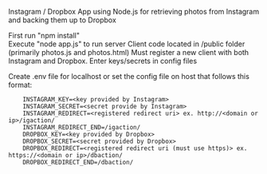 Instagram / Dropbox App using Node.js for retrieving photos from Instagram and backing them up to Dropbox

First run "npm install"  
Execute "node app.js" to run server
Client code located in /public folder (primarily photos.js and photos.html)
Must register a new client with both Instagram and Dropbox. Enter keys/secrets in config files

Create .env file for localhost or set the config file on host that follows this format:
 		
 		INSTAGRAM_KEY=<key provided by Instagram>
 		INSTAGRAM_SECRET=<secret provide by Instagram>
 		INSTAGRAM_REDIRECT=<registered redirect uri> ex. http://<domain or ip>/igaction/
 		INSTAGRAM_REDIRECT_END=/igaction/
 		DROPBOX_KEY=<key provided by Dropbox>
 		DROPBOX_SECRET=<secret provided by Dropbox>
 		DROPBOX_REDIRECT=<registered redirect uri (must use https)> ex. https://<domain or ip>/dbaction/
 		DROPBOX_REDIRECT_END=/dbaction/
 
 
